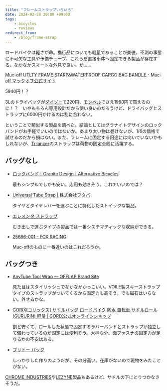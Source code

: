 ```yaml
---
title: "フレームストラップいろいろ"
date: 2024-02-28 20:00 +09:00
tags:  
    - bicycles
    - reviews
redirect_from:
    - /blog/frame-strap
---
```


ロードバイクは軽さが命。携行品についても軽量であることが美徳。不測の事態に不可欠な工具や予備チューブ、これらを直接車体へ固定できる製品が存在する。なかなかスマートな外見で良い。が……

[Muc-off UTLTY FRAME STARP&WATERPROOF CARGO BAG BANDLE - Muc-off マックオフ公式サイト](https://www.cog.inc/product/utlty-frame-strpwtrprf-cargo-bgbndl)

5940円！？

3Lのドライバッグが[ダイソー](https://jp.daisonet.com/products/4549892507311)で220円、[モンベル](https://webshop.montbell.jp/goods/disp.php?product_id=1133282)でさえ1980円で買えるのに！？　いやもちろん専用設計だから使い良いのだろうけど、ドライバッグとストラップに6000円かけるのは割に合わない。

ということで類似する製品を調べた。結論としてはグラナイトデザインのロックバンドがお手軽でいいのではないか。あまり太い物は巻けないが、1/6の価格で試せるのだから損はない。また、フレームに固定する用途には向いていないかもしれないが、[Trilancer](https://www.amazon.co.jp/dp/B09T5YDMTR/)のストラップは荷物の固定全般に活躍する。

## バッグなし

- [ロックバンド｜Granite Design｜Alternative Bicycles](https://www.alternative-bikes.com/item/item.php?page_no=&goods_code=A040)

    最もシンプルでしかも安い。応用も効きそう。これでいいのでは？

- [Universal Tube Strap \| 株式会社フタバ](https://e-ftb.co.jp/item/2898/)

    タイヤとタイヤレバーを運ぶことに特化したストイックな製品。

- [エレメンタ ストラップ](https://topeak.jp/products/elementa-strap/)

    むき出しで運ぶタイプの製品では一番システマティックな収納ができる。

- [25666-001 - FOX RACING](https://foxracingjapan.com/25666-001/)

    Muc-offのものに一番近いのはこれだろうか。

## バッグつき

- [AnyTube Tool Wrap — OFFLAP Brand Site](https://www.offlap.com/anytube-tool-wrap-)

    見た目はスタイリッシュでなかなかかっこいい。VOILE製スキーストラップタイプのストラップがついてくるから固定力も高そう。でも磁石はいらない。外せるかな。

- [GORIX\[ゴリックス\] サドルバッグ ロードバイク 防水 自転車 サドルロール (GURURIN) 軽量 \| GORIX公式オンラインショップ](https://www.gottsuprice.jp/?pid=177211001)

    割と安くて、ロールした状態で固定するラバーバンドとストラップが独立して備わっているのが固定には便利そう。大柄な分、面ファスナの固定力が足りるかの不安はある。

- [ブリトー パック](https://topeak.jp/products/burrito-pack/)

    しっかりした作りのようだが、その分高い。在庫がないので現物をみたことがない。

[CHROME INDUSTRIES](https://www.chromeindustries.jp/products/doubletrack-saddle-roll)や[LEZYNE](https://catalog.diatechproducts.com/shop/g/g57-4902200002/)製品もあるけど、サドルの下にとりつかなさそうだ。
